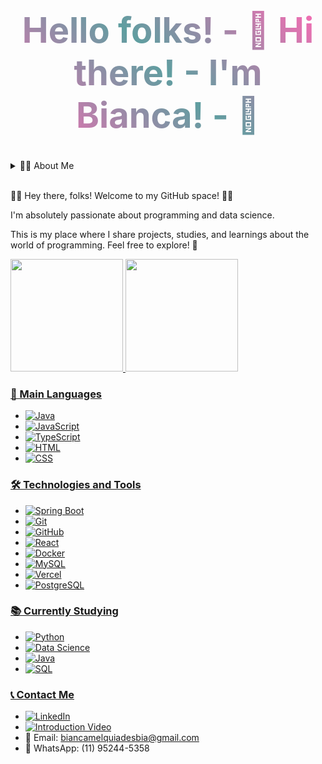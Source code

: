 <div style="background: -webkit-linear-gradient(45deg, #FF69B4, #5F9EA0, #FF69B4); -webkit-background-clip: text; -webkit-text-fill-color: transparent; font-size: 2em; text-align: center; animation: gradientAnimation 3s ease infinite;">
    <h1 align="center">Hello folks! - 👋 Hi there! - I'm Bianca! - 👋</h1>
</div>

<style>
    @keyframes gradientAnimation {
        0% {
            background-position: 100% 0;
        }
        100% {
            background-position: -100% 0;
        }
    }
</style>

<details>
<summary>👩‍💻 About Me</summary>

I'm a Computer Science student who loves full-stack development. I'm almost done with my degree in Process Management, and I already consider myself a full-stack developer with experience in data science and management reporting.

</details>

<br>

👩‍💻 Hey there, folks! Welcome to my GitHub space! 👩‍💻

I'm absolutely passionate about programming and data science.

This is my place where I share projects, studies, and learnings about the world of programming. Feel free to explore! 🚀

<div>
<a href="https://github.com/BiancaMelquiades">
<img loading="lazy" height="180em" src="https://github-readme-stats.vercel.app/api/top-langs/?username=BiancaMelquiades&layout=compact&langs_count=7&theme=dracula"/>
<img loading="lazy" height="180em" src="https://github-readme-stats.vercel.app/api?username=BiancaMelquiades&show_icons=true&theme=dracula&include_all_commits=true&count_private=true"/>
</div>

### 🚀 Main Languages
- ![Java](https://img.shields.io/badge/-Java-007396?style=for-the-badge&logo=java&logoColor=white)
- ![JavaScript](https://img.shields.io/badge/-JavaScript-F7DF1E?style=for-the-badge&logo=javascript&logoColor=black)
- ![TypeScript](https://img.shields.io/badge/-TypeScript-3178C6?style=for-the-badge&logo=typescript&logoColor=white)
- ![HTML](https://img.shields.io/badge/-HTML-E34F26?style=for-the-badge&logo=html5&logoColor=white)
- ![CSS](https://img.shields.io/badge/-CSS-1572B6?style=for-the-badge&logo=css3&logoColor=white)

### 🛠️ Technologies and Tools
- ![Spring Boot](https://img.shields.io/badge/-Spring%20Boot-6DB33F?style=for-the-badge&logo=spring-boot&logoColor=white)
- ![Git](https://img.shields.io/badge/-Git-F05032?style=for-the-badge&logo=git&logoColor=white)
- ![GitHub](https://img.shields.io/badge/-GitHub-181717?style=for-the-badge&logo=github&logoColor=white)
- ![React](https://img.shields.io/badge/-React-61DAFB?style=for-the-badge&logo=react&logoColor=black)
- ![Docker](https://img.shields.io/badge/-Docker-2496ED?style=for-the-badge&logo=docker&logoColor=white)
- ![MySQL](https://img.shields.io/badge/-MySQL-4479A1?style=for-the-badge&logo=mysql&logoColor=white)
- ![Vercel](https://img.shields.io/badge/-Vercel-000000?style=for-the-badge&logo=vercel&logoColor=white)
- ![PostgreSQL](https://img.shields.io/badge/-PostgreSQL-336791?style=for-the-badge&logo=postgresql&logoColor=white)

### 📚 Currently Studying
- ![Python](https://img.shields.io/badge/-Python-3776AB?style=for-the-badge&logo=python&logoColor=white)
- ![Data Science](https://img.shields.io/badge/-Data%20Science-008272?style=for-the-badge&logo=datacamp&logoColor=white)
- ![Java](https://img.shields.io/badge/-Java-007396?style=for-the-badge&logo=java&logoColor=white)
- ![SQL](https://img.shields.io/badge/-SQL-4479A1?style=for-the-badge&logo=mysql&logoColor=white)

### 📞 Contact Me
- [![LinkedIn](https://img.shields.io/badge/-LinkedIn-0077B5?style=for-the-badge&logo=linkedin&logoColor=white)](https://www.linkedin.com/in/bianca-melquiades/)
- [![Introduction Video](https://img.shields.io/badge/-Introduction%20Video-FF0000?style=for-the-badge&logo=youtube&logoColor=white)](https://www.youtube.com/watch?v=2pGfvkl20Tw)
- 📧 Email: biancamelquiadesbia@gmail.com
- 📱 WhatsApp: (11) 95244-5358

<!-- Add other widgets or information as desired -->
